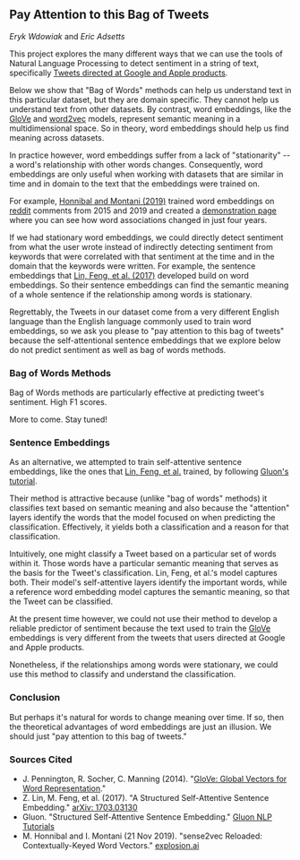 ## Pay Attention to this Bag of Tweets

*Eryk Wdowiak* and *Eric Adsetts*

This project explores the many different ways that we can use the tools of Natural Language Processing to detect sentiment in a string of text, specifically [Tweets directed at Google and Apple products](https://data.world/crowdflower/brands-and-product-emotions/).

Below we show that "Bag of Words" methods can help us understand text in this particular dataset, but they are domain specific.  They cannot help us understand text from other datasets.  By contrast, word embeddings, like the [GloVe](https://nlp.stanford.edu/projects/glove/) and [word2vec](https://en.wikipedia.org/wiki/Word2vec) models, represent semantic meaning in a multidimensional space.  So in theory, word embeddings should help us find meaning across datasets.

In practice however, word embeddings suffer from a lack of "stationarity" -- a word's relationship with other words changes.  Consequently, word embeddings are only useful when working with datasets that are similar in time and in domain to the text that the embeddings were trained on.

For example, [Honnibal and Montani (2019)](https://explosion.ai/blog/sense2vec-reloaded) trained word embeddings on [reddit](https://www.reddit.com/) comments from 2015 and 2019 and created a [demonstration page](https://explosion.ai/demos/sense2vec) where you can see how word associations changed in just four years.

If we had stationary word embeddings, we could directly detect sentiment from what the user wrote instead of indirectly detecting sentiment from keywords that were correlated with that sentiment at the time and in the domain that the keywords were written.  For example, the sentence embeddings that [Lin, Feng, et al. (2017)](https://arxiv.org/abs/1703.03130) developed build on word embeddings.  So their sentence embeddings can find the semantic meaning of a whole sentence if the relationship among words is stationary.

Regrettably, the Tweets in our dataset come from a very different English language than the English language commonly used to train word embeddings, so we ask you please to "pay attention to this bag of tweets" because the self-attentional sentence embeddings that we explore below do not predict sentiment as well as bag of words methods.


### Bag of Words Methods

Bag of Words methods are particularly effective at predicting tweet's sentiment.  High F1 scores.

More to come. Stay tuned!


### Sentence Embeddings

As an alternative, we attempted to train self-attentive sentence embeddings, like the ones that [Lin, Feng, et al.](https://arxiv.org/abs/1703.03130) trained, by following [Gluon's tutorial](https://gluon-nlp.mxnet.io/examples/sentence_embedding/self_attentive_sentence_embedding.html).

Their method is attractive because (unlike "bag of words" methods) it classifies text based on semantic meaning and also because the "attention" layers identify the words that the model focused on when predicting the classification.  Effectively, it yields both a classification and a reason for that classification.

Intuitively, one might classify a Tweet based on a particular set of words within it.  Those words have a particular semantic meaning that serves as the basis for the Tweet's classification.  Lin, Feng, et al.'s model captures both.  Their model's self-attentive layers identify the important words, while a reference word embedding model captures the semantic meaning, so that the Tweet can be classified.

At the present time however, we could not use their method to develop a reliable predictor of sentiment because the text used to train the [GloVe](https://nlp.stanford.edu/projects/glove/) embeddings is very different from the tweets that users directed at Google and Apple products.

Nonetheless, if the relationships among words were stationary, we could use this method to classify and understand the classification.

### Conclusion

But perhaps it's natural for words to change meaning over time.  If so, then the theoretical advantages of word embeddings are just an illusion.  We should just "pay attention to this bag of tweets."


### Sources Cited

* J. Pennington, R. Socher, C. Manning (2014). "[GloVe: Global Vectors for Word Representation](https://nlp.stanford.edu/projects/glove/)."
* Z. Lin, M. Feng, et al. (2017). "A Structured Self-Attentive Sentence Embedding." [arXiv: 1703.03130](https://arxiv.org/abs/1703.03130)
* Gluon. "Structured Self-Attentive Sentence Embedding." [Gluon NLP Tutorials](https://gluon-nlp.mxnet.io/examples/sentence_embedding/self_attentive_sentence_embedding.html)
* M. Honnibal and I. Montani (21 Nov 2019). "sense2vec Reloaded: Contextually-Keyed Word Vectors." [explosion.ai](https://explosion.ai/blog/sense2vec-reloaded)





